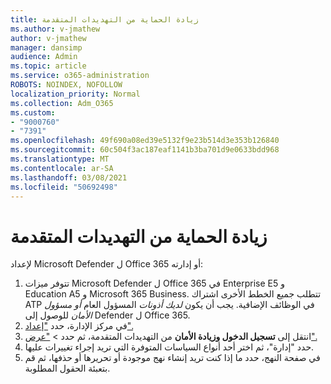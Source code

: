 ```yaml
---
title: زيادة الحماية من التهديدات المتقدمة
ms.author: v-jmathew
author: v-jmathew
manager: dansimp
audience: Admin
ms.topic: article
ms.service: o365-administration
ROBOTS: NOINDEX, NOFOLLOW
localization_priority: Normal
ms.collection: Adm_O365
ms.custom:
- "9000760"
- "7391"
ms.openlocfilehash: 49f690a08ed39e5132f9e23b514d3e353b126840
ms.sourcegitcommit: 60c504f3ac187eaf1141b3ba701d9e0633bdd968
ms.translationtype: MT
ms.contentlocale: ar-SA
ms.lasthandoff: 03/08/2021
ms.locfileid: "50692498"
---
```

# <a name="increase-protection-from-advanced-threats"></a>زيادة الحماية من التهديدات المتقدمة

لإعداد Microsoft Defender ل Office 365 أو إدارته:

1. تتوفر ميزات Microsoft Defender ل Office 365 في Enterprise E5 و Education A5 و Microsoft 365 Business. تتطلب جميع الخطط الأخرى اشتراك ATP في الوظائف الإضافية. يجب أن يكون *لديك أذونات* المسؤول العام *أو مسؤول الأمان* للوصول إلى Defender ل Office 365.
2. في مركز الإدارة، حدد ["إعداد".](https://go.microsoft.com/fwlink/p/?linkid=2075721)
3. انتقل إلى **تسجيل الدخول وزيادة الأمان** من التهديدات المتقدمة، ثم حدد  >   ["عرض".](https://go.microsoft.com/fwlink/?linkid=2109302)
4. حدد "إدارة"، ثم اختر أحد أنواع السياسات المتوفرة التي تريد إجراء تغييرات عليها.
5. في صفحة النهج، حدد ما إذا كنت تريد إنشاء نهج موجودة أو تحريرها أو حذفها، ثم قم بتعبئة الحقول المطلوبة.
